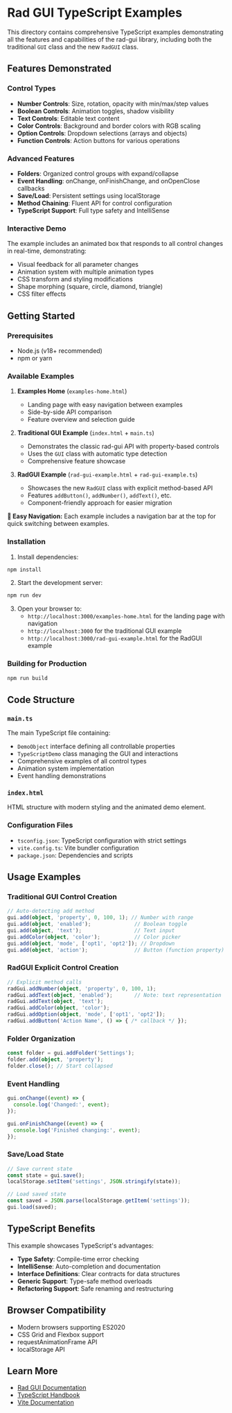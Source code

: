 # Rad GUI TypeScript Examples

This directory contains comprehensive TypeScript examples demonstrating all the features and capabilities of the rad-gui library, including both the traditional `GUI` class and the new `RadGUI` class.

## Features Demonstrated

### Control Types
- **Number Controls**: Size, rotation, opacity with min/max/step values
- **Boolean Controls**: Animation toggles, shadow visibility
- **Text Controls**: Editable text content
- **Color Controls**: Background and border colors with RGB scaling
- **Option Controls**: Dropdown selections (arrays and objects)
- **Function Controls**: Action buttons for various operations

### Advanced Features
- **Folders**: Organized control groups with expand/collapse
- **Event Handling**: onChange, onFinishChange, and onOpenClose callbacks
- **Save/Load**: Persistent settings using localStorage
- **Method Chaining**: Fluent API for control configuration
- **TypeScript Support**: Full type safety and IntelliSense

### Interactive Demo
The example includes an animated box that responds to all control changes in real-time, demonstrating:
- Visual feedback for all parameter changes
- Animation system with multiple animation types
- CSS transform and styling modifications
- Shape morphing (square, circle, diamond, triangle)
- CSS filter effects

## Getting Started

### Prerequisites
- Node.js (v18+ recommended)
- npm or yarn

### Available Examples

1. **Examples Home** (`examples-home.html`)
   - Landing page with easy navigation between examples
   - Side-by-side API comparison
   - Feature overview and selection guide

2. **Traditional GUI Example** (`index.html` + `main.ts`)
   - Demonstrates the classic rad-gui API with property-based controls
   - Uses the `GUI` class with automatic type detection
   - Comprehensive feature showcase

3. **RadGUI Example** (`rad-gui-example.html` + `rad-gui-example.ts`)
   - Showcases the new `RadGUI` class with explicit method-based API
   - Features `addButton()`, `addNumber()`, `addText()`, etc.
   - Component-friendly approach for easier migration

**🧭 Easy Navigation:** Each example includes a navigation bar at the top for quick switching between examples.

### Installation

1. Install dependencies:
```bash
npm install
```

2. Start the development server:
```bash
npm run dev
```

3. Open your browser to:
   - `http://localhost:3000/examples-home.html` for the landing page with navigation
   - `http://localhost:3000` for the traditional GUI example
   - `http://localhost:3000/rad-gui-example.html` for the RadGUI example

### Building for Production

```bash
npm run build
```

## Code Structure

### `main.ts`
The main TypeScript file containing:
- `DemoObject` interface defining all controllable properties
- `TypeScriptDemo` class managing the GUI and interactions
- Comprehensive examples of all control types
- Animation system implementation
- Event handling demonstrations

### `index.html`
HTML structure with modern styling and the animated demo element.

### Configuration Files
- `tsconfig.json`: TypeScript configuration with strict settings
- `vite.config.ts`: Vite bundler configuration
- `package.json`: Dependencies and scripts

## Usage Examples

### Traditional GUI Control Creation
```typescript
// Auto-detecting add method
gui.add(object, 'property', 0, 100, 1); // Number with range
gui.add(object, 'enabled');              // Boolean toggle
gui.add(object, 'text');                 // Text input
gui.addColor(object, 'color');           // Color picker
gui.add(object, 'mode', ['opt1', 'opt2']); // Dropdown
gui.add(object, 'action');               // Button (function property)
```

### RadGUI Explicit Control Creation
```typescript
// Explicit method calls
radGui.addNumber(object, 'property', 0, 100, 1);
radGui.addText(object, 'enabled');       // Note: text representation
radGui.addText(object, 'text');
radGui.addColor(object, 'color');
radGui.addOption(object, 'mode', ['opt1', 'opt2']);
radGui.addButton('Action Name', () => { /* callback */ });
```

### Folder Organization
```typescript
const folder = gui.addFolder('Settings');
folder.add(object, 'property');
folder.close(); // Start collapsed
```

### Event Handling
```typescript
gui.onChange((event) => {
  console.log('Changed:', event);
});

gui.onFinishChange((event) => {
  console.log('Finished changing:', event);
});
```

### Save/Load State
```typescript
// Save current state
const state = gui.save();
localStorage.setItem('settings', JSON.stringify(state));

// Load saved state
const saved = JSON.parse(localStorage.getItem('settings'));
gui.load(saved);
```

## TypeScript Benefits

This example showcases TypeScript's advantages:
- **Type Safety**: Compile-time error checking
- **IntelliSense**: Auto-completion and documentation
- **Interface Definitions**: Clear contracts for data structures
- **Generic Support**: Type-safe method overloads
- **Refactoring Support**: Safe renaming and restructuring

## Browser Compatibility

- Modern browsers supporting ES2020
- CSS Grid and Flexbox support
- requestAnimationFrame API
- localStorage API

## Learn More

- [Rad GUI Documentation](../../readme.md)
- [TypeScript Handbook](https://www.typescriptlang.org/docs/)
- [Vite Documentation](https://vitejs.dev/) 